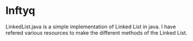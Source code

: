 # Inftyq
LinkedList.java is a simple implementation of Linked List in java. I have refered various resources to make the different methods of the Linked List.
